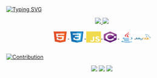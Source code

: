 [![Typing SVG](https://readme-typing-svg.herokuapp.com/?color=FD428E&size=35&center=true&vCenter=true&width=1000&lines=HELLO!!!+My+name+is+Kleiton+Santos+;I'm+19+years+old;I'm+from+Brazil,+BA;I+study+information+technology+at+IFBA;Be+Welcome!+:%29)](https://git.io/typing-svg)


<div align="center">
  <a href="https://github.com/kkaujs">
  <img height="160em" src="https://github-readme-stats.vercel.app/api?username=kkaujs&show_icons=true&theme=radical&include_all_commits=true&count_private=true"/>
  <img height="160em" src="https://github-readme-stats.vercel.app/api/top-langs/?username=kkaujs&layout=compact&langs_count=7&theme=radical"/>
</div>
  
  <div align="center" style="display: inline_block"><br>
  <img align="center" alt="Kleiton-HTML" height="30" width="40" src="https://raw.githubusercontent.com/devicons/devicon/master/icons/html5/html5-original.svg">
  <img align="center" alt="Kleiton-CSS" height="30" width="40" src="https://raw.githubusercontent.com/devicons/devicon/master/icons/css3/css3-original.svg">
  <img align="center" alt="Kleiton-Js" height="30" width="40" src="https://raw.githubusercontent.com/devicons/devicon/master/icons/javascript/javascript-plain.svg">
  <img align="center" alt="Kleiton-csharp" height="30" width="40" src="https://raw.githubusercontent.com/devicons/devicon/master/icons/csharp/csharp-original.svg">
  <img align="center" alt="Kleiton-Java" height="30" width="40" src="https://raw.githubusercontent.com/devicons/devicon/master/icons/java/java-original.svg">
  <img align="center" alt="Kleiton-Java" height="30" width="40" src="https://raw.githubusercontent.com/devicons/devicon/master/icons/mysql/mysql-original-wordmark.svg">
</div>

 ##
 
  ![Contribution](https://activity-graph.herokuapp.com/graph?username=kkaujs&theme=gotham&hide_border=true&area=true)
  
  <div align="center"> 
  <a href="https://instagram.com/_skleiton" target="_blank"><img src="https://img.shields.io/badge/-Instagram-%23E4405F?style=for-the-badge&logo=instagram&logoColor=white" target="_blank"></a>
  <a href = "mailto:kleitonwk11@gmail.com"><img src="https://img.shields.io/badge/-Gmail-%23333?style=for-the-badge&logo=gmail&logoColor=white" target="_blank"></a>
  <a href="https://www.linkedin.com/in/kleiton-santos-2546621b3" target="_blank"><img src="https://img.shields.io/badge/-LinkedIn-%230077B5?style=for-the-badge&logo=linkedin&logoColor=white" target="_blank"></a> 
   
   <!--![Snake animation](https://github.com/kkaujs/kkaujs/blob/output/github-contribution-grid-snake.svg)-->
   
  </div>
  
